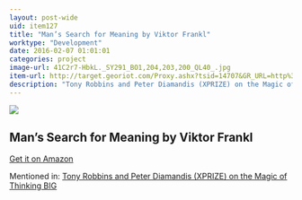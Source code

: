 ```yaml
---
layout: post-wide
uid: item127
title: "Man’s Search for Meaning by Viktor Frankl"
worktype: "Development"
date: 2016-02-07 01:01:01
categories: project
image-url: 41C2r7-HbkL._SY291_BO1,204,203,200_QL40_.jpg
item-url: http://target.georiot.com/Proxy.ashx?tsid=14707&GR_URL=http%3A%2F%2Fwww.amazon.com%2FMans-Search-Meaning-Viktor-Frankl%2Fdp%2F080701429X%2F
description: "Tony Robbins and Peter Diamandis (XPRIZE) on the Magic of Thinking BIG"
---
```

<a href="http://target.georiot.com/Proxy.ashx?tsid=14707&GR_URL=http%3A%2F%2Fwww.amazon.com%2FMans-Search-Meaning-Viktor-Frankl%2Fdp%2F080701429X%2F" target="blank"><img src="../../../../img/thumbs/41C2r7-HbkL._SY291_BO1,204,203,200_QL40_.jpg" class="prod-img"></a>
<h2>Man’s Search for Meaning by Viktor Frankl</h2>
<p><a href="http://target.georiot.com/Proxy.ashx?tsid=14707&GR_URL=http%3A%2F%2Fwww.amazon.com%2FMans-Search-Meaning-Viktor-Frankl%2Fdp%2F080701429X%2F" target="blank">Get it on Amazon</a><p>
<p>Mentioned in: <a href="http://fourhourworkweek.com/2014/10/07/global-learning-xprize/" target="blank">Tony Robbins and Peter Diamandis (XPRIZE) on the Magic of Thinking BIG</a></p>
